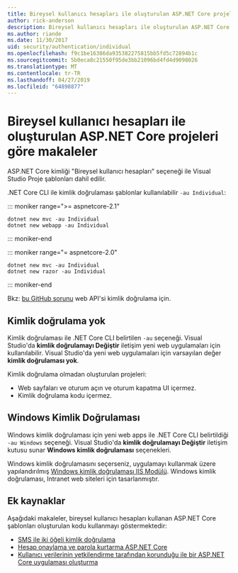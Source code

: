 ```yaml
---
title: Bireysel kullanıcı hesapları ile oluşturulan ASP.NET Core projeleri göre makaleler
author: rick-anderson
description: Bireysel kullanıcı hesapları ile oluşturulan ASP.NET Core projeleri göre makaleleri keşfedin.
ms.author: riande
ms.date: 11/30/2017
uid: security/authentication/individual
ms.openlocfilehash: f9c1be16386da935382275815bb5fd5c72894b1c
ms.sourcegitcommit: 5b0eca8c21550f95de3bb21096bd4fd4d9098026
ms.translationtype: MT
ms.contentlocale: tr-TR
ms.lasthandoff: 04/27/2019
ms.locfileid: "64898877"
---
```

# <a name="articles-based-on-aspnet-core-projects-created-with-individual-user-accounts"></a>Bireysel kullanıcı hesapları ile oluşturulan ASP.NET Core projeleri göre makaleler

ASP.NET Core kimliği "Bireysel kullanıcı hesapları" seçeneği ile Visual Studio Proje şablonları dahil edilir.

.NET Core CLI ile kimlik doğrulaması şablonlar kullanılabilir `-au Individual`:

::: moniker range=">= aspnetcore-2.1"

```console
dotnet new mvc -au Individual
dotnet new webapp -au Individual
```

::: moniker-end

::: moniker range="= aspnetcore-2.0"

```console
dotnet new mvc -au Individual
dotnet new razor -au Individual
```

::: moniker-end

Bkz: [bu GitHub sorunu](https://github.com/aspnet/AspNetCore/issues/5833) web API'si kimlik doğrulama için.

<a name="no"></a>

## <a name="no-authentication"></a>Kimlik doğrulama yok

Kimlik doğrulaması ile .NET Core CLI belirtilen `-au` seçeneği. Visual Studio'da **kimlik doğrulamayı Değiştir** iletişim yeni web uygulamaları için kullanılabilir. Visual Studio'da yeni web uygulamaları için varsayılan değer **kimlik doğrulaması yok**.

Kimlik doğrulama olmadan oluşturulan projeleri:

* Web sayfaları ve oturum açın ve oturum kapatma UI içermez.
* Kimlik doğrulama kodu içermez.

<a name="win"></a>

## <a name="windows-authentication"></a>Windows Kimlik Doğrulaması

Windows kimlik doğrulaması için yeni web apps ile .NET Core CLI belirtildiği `-au Windows` seçeneği. Visual Studio'da **kimlik doğrulamayı Değiştir** iletişim kutusu sunar **Windows kimlik doğrulaması** seçenekleri.

Windows kimlik doğrulamasını seçerseniz, uygulamayı kullanmak üzere yapılandırılmış [Windows kimlik doğrulaması IIS Modülü](xref:host-and-deploy/iis/modules). Windows kimlik doğrulaması, Intranet web siteleri için tasarlanmıştır.

## <a name="additional-resources"></a>Ek kaynaklar

Aşağıdaki makaleler, bireysel kullanıcı hesapları kullanan ASP.NET Core şablonları oluşturulan kodu kullanmayı göstermektedir:

* [SMS ile iki öğeli kimlik doğrulama](xref:security/authentication/2fa)
* [Hesap onaylama ve parola kurtarma ASP.NET Core](xref:security/authentication/accconfirm)
* [Kullanıcı verilerinin yetkilendirme tarafından korunduğu ile bir ASP.NET Core uygulaması oluşturma](xref:security/authorization/secure-data)

